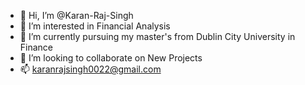 - 👋 Hi, I’m @Karan-Raj-Singh
- 👀 I’m interested in  Financial Analysis 
- 🌱 I’m currently pursuing my master's from Dublin City University in Finance 
- 💞️ I’m looking to collaborate on  New Projects
- 📫 karanrajsingh0022@gmail.com
<!---
Karan-Raj-Singh/Karan-Raj-Singh is a ✨ special ✨ repository because its `README.md` (this file) appears on your GitHub profile.
You can click the Preview link to take a look at your changes.
--->

